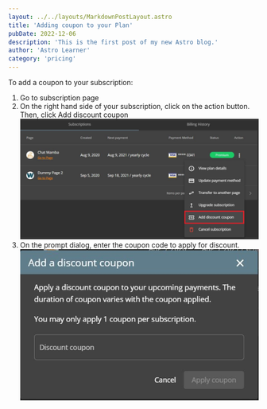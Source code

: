 ```yaml
---
layout: ../../layouts/MarkdownPostLayout.astro
title: 'Adding coupon to your Plan'
pubDate: 2022-12-06
description: 'This is the first post of my new Astro blog.'
author: 'Astro Learner'
category: 'pricing'
---
```


To add a coupon to your subscription:

1. Go to subscription page
2. On the right hand side of your subscription, click on the action button. Then, click Add discount coupon
![Some description](/public/kb/adding-coupon-to-your-plan/add-coupon.jpg)
3. On the prompt dialog, enter the coupon code to apply for discount.
![Some description](/public/kb/adding-coupon-to-your-plan/add-coupon-dialog.jpg)
